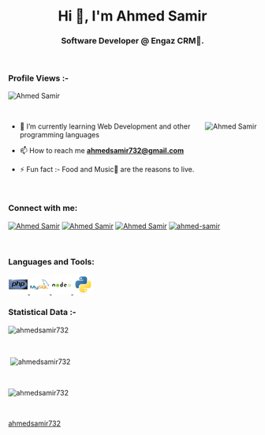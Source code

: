 <h1 align="center">Hi 👋, I'm Ahmed Samir</h1>
<h3 align="center">Software Developer @ Engaz CRM🌟.</h3>

<br>

<p align="right"> <h3>Profile Views :-</h3> <img src="https://komarev.com/ghpvc/?username=ahmedsamir732&label=Profile%20views&color=0e75b6&style=flat"
    alt="Ahmed Samir" /> 
  </p>

<br>

<p><img align="right" src="https://github.com/Adam-pw/Adam-pw/blob/main/animation_500_kxa883sd.gif" alt="Ahmed Samir" /></p>


- 🌱 I’m currently learning Web Development and other programming languages

- 📫 How to reach me **ahmedsamir732@gmail.com**

- ⚡ Fun fact :- Food and Music🎵 are the reasons to live.

<br>

<h3 align="left">Connect with me:</h3>
<p align="left">
    <a href="https://www.linkedin.com/in/ahmedsamir732/" target="blank"><img align="center"
        src="https://raw.githubusercontent.com/rahuldkjain/github-profile-readme-generator/master/src/images/icons/Social/linked-in-alt.svg"
        alt="Ahmed Samir" height="30" width="40" /></a>
    <a href="https://fb.com/ahmedsamir732" target="blank"><img align="center"
        src="https://raw.githubusercontent.com/rahuldkjain/github-profile-readme-generator/master/src/images/icons/Social/facebook.svg"
        alt="Ahmed Samir" height="30" width="40" /></a>
    <a href="https://www.hackerrank.com/ahmedsamir732" target="blank"><img align="center"
        src="https://raw.githubusercontent.com/rahuldkjain/github-profile-readme-generator/master/src/images/icons/Social/hackerrank.svg"
        alt="Ahmed Samir" height="30" width="40" /></a>
    <a href="https://stackoverflow.com/users/5756770/ahmed-samir" target="blank"><img align="center"
        src="https://raw.githubusercontent.com/rahuldkjain/github-profile-readme-generator/master/src/images/icons/Social/stack-overflow.svg"
        alt="ahmed-samir" height="30" width="40" /></a>
</p>
<br>

<h3 align="left">Languages and Tools:</h3>
<p align="left"> 
    <a href="https://www.php.net/" target="_blank" rel="noreferrer"> 
        <img src="https://raw.githubusercontent.com/devicons/devicon/master/icons/php/php-original.svg" alt="php" width="40" height="40" /> 
    </a>  
    <a href="https://www.mysql.com/" target="_blank" rel="noreferrer">
        <img src="https://raw.githubusercontent.com/devicons/devicon/master/icons/mysql/mysql-original-wordmark.svg"
      alt="mysql" width="40" height="40" /> 
    </a> 
    <a href="https://nodejs.org" target="_blank" rel="noreferrer"> 
        <img src="https://raw.githubusercontent.com/devicons/devicon/master/icons/nodejs/nodejs-original-wordmark.svg"
      alt="nodejs" width="40" height="40" /> 
    </a>
    <a href="https://www.python.org" target="_blank" rel="noreferrer"> 
        <img src="https://raw.githubusercontent.com/devicons/devicon/master/icons/python/python-original.svg" alt="python"
      width="40" height="40" /> 
    </a> 
<br>

<h3>Statistical Data :-</h3>
<p>
    <img align="center" src="https://github-readme-stats.vercel.app/api/top-langs?username=ahmedsamir732&show_icons=true&locale=en&bg_color=0d1117&text_color=ffffff&layout=compact" alt="ahmedsamir732" bg_color=#808080/></p>
<br>

<p>&nbsp;<img align="center" src="https://github-readme-stats.vercel.app/api?username=ahmedsamir732&show_icons=true&locale=en&bg_color=0d1117&text_color=ffffff&repo=convoychat"
    alt="ahmedsamir732" /></p>

<br>

<p><img align="center" src="https://github-readme-streak-stats.herokuapp.com/?user=ahmedsamir732&theme=dark&background=0d1117&date_format=M%20j%5B%2C%20Y%5D" alt="ahmedsamir732" /></p>
      
<p align="left"> <a href="https://twitter.com/" target="blank"><img
      src="https://img.shields.io/twitter/follow/?logo=twitter&style=for-the-badge" alt="" /></a> </p>

[ahmedsamir732](https://github.com/ahmedsamir732)

<!--
**ahmedsamir732/ahmedsamir732** is a ✨ _special_ ✨ repository because its `README.md` (this file) appears on your GitHub profile.

Here are some ideas to get you started:

- 🔭 I’m currently working on ...
- 🌱 I’m currently learning ...
- 👯 I’m looking to collaborate on ...
- 🤔 I’m looking for help with ...
- 💬 Ask me about ...
- 📫 How to reach me: ...
- 😄 Pronouns: ...
- ⚡ Fun fact: ...
-->
